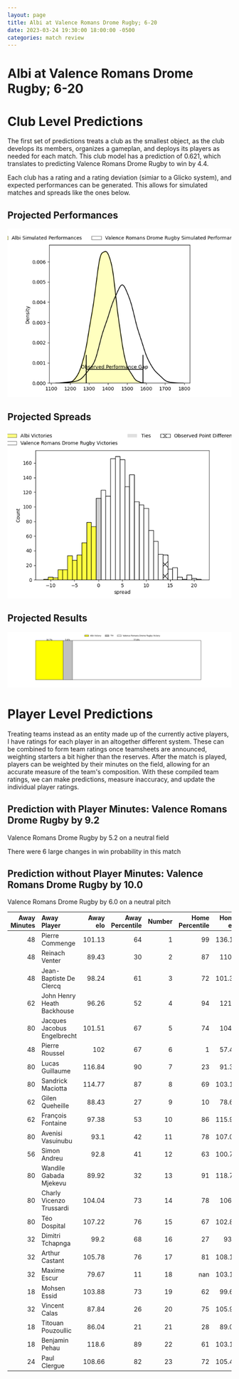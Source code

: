 ```yaml
---  
layout: page  
title: Albi at Valence Romans Drome Rugby; 6-20  
date: 2023-03-24 19:30:00 18:00:00 -0500  
categories: match review  
---
```

# Albi at Valence Romans Drome Rugby; 6-20

# Club Level Predictions


The first set of predictions treats a club as the smallest object, as the club develops its members, organizes a gameplan, and deploys its players as needed for each match. This club model has a prediction of 0.621, which translates to predicting Valence Romans Drome Rugby to win by 4.4.

Each club has a rating and a rating deviation (simiar to a Glicko system), and expected performances can be generated. This allows for simulated matches and spreads like the ones below.
## Projected Performances


![Projected Performances](plots/performances_2023-03-24-ValenceRomansDromeRugby-Albi.png)
## Projected Spreads


![Projected Spreads](plots/spreads_2023-03-24-ValenceRomansDromeRugby-Albi.png)
## Projected Results


![Projected Results](plots/resultbar_2023-03-24-ValenceRomansDromeRugby-Albi.png)
# Player Level Predictions


Treating teams instead as an entity made up of the currently active players, I have ratings for each player in an altogether different system. These can be combined to form team ratings once teamsheets are announced, weighting starters a bit higher than the reserves. After the match is played, players can be weighted by their minutes on the field, allowing for an accurate measure of the team's composition. With these compiled team ratings, we can make predictions, measure inaccuracy, and update the individual player ratings.
## Prediction with Player Minutes: Valence Romans Drome Rugby by 9.2


Valence Romans Drome Rugby by 5.2 on a neutral field

There were 6 large changes in win probability in this match
## Prediction without Player Minutes: Valence Romans Drome Rugby by 10.0


Valence Romans Drome Rugby by 6.0 on a neutral pitch



|   Away Minutes | Away Player                 |   Away elo |   Away Percentile |   Number |   Home Percentile |   Home elo | Home Player            |   Home Minutes |
|---------------:|:----------------------------|-----------:|------------------:|---------:|------------------:|-----------:|:-----------------------|---------------:|
|             48 | Pierre Commenge             |     101.13 |                64 |        1 |                99 |     136.18 | Sami Zouhair           |             52 |
|             48 | Reinach Venter              |      89.43 |                30 |        2 |                87 |     110.5  | Dorian Marco Pena      |             48 |
|             48 | Jean-Baptiste De Clercq     |      98.24 |                61 |        3 |                72 |     101.35 | John Henry Fincham     |             48 |
|             62 | John Henry Heath Backhouse  |      96.26 |                52 |        4 |                94 |     121.2  | Darrell Dyer           |             80 |
|             80 | Jacques Jacobus Engelbrecht |     101.51 |                67 |        5 |                74 |     104.4  | Florian Goumat         |             55 |
|             48 | Pierre Roussel              |     102    |                67 |        6 |                 1 |      57.49 | Axel Bruchet           |             80 |
|             80 | Lucas Guillaume             |     116.84 |                90 |        7 |                23 |      91.33 | Matthew Gicquel        |             17 |
|             80 | Sandrick Maciotta           |     114.77 |                87 |        8 |                69 |     103.19 | Ioane Iashagashvili    |             80 |
|             62 | Gilen Queheille             |      88.43 |                27 |        9 |                10 |      78.68 | Tim Menzel             |             78 |
|             62 | François Fontaine           |      97.38 |                53 |       10 |                86 |     115.94 | Joris Moura            |             78 |
|             80 | Avenisi Vasuinubu           |      93.1  |                42 |       11 |                78 |     107.03 | Mason Emerson          |             80 |
|             56 | Simon Andreu                |      92.8  |                41 |       12 |                63 |     100.73 | Akuila Joeli Tabualevu |             80 |
|             80 | Wandile Gabada  Mjekevu     |      89.92 |                32 |       13 |                91 |     118.79 | Ben Neiceru            |             64 |
|             80 | Charly Vicenzo Trussardi    |     104.04 |                73 |       14 |                78 |     106.6  | Adam Vargas            |             80 |
|             80 | Téo Dospital                |     107.22 |                76 |       15 |                67 |     102.88 | Quentin Gobet          |             80 |
|             32 | Dimitri Tchapnga            |      99.2  |                68 |       16 |                27 |      93.4  | Anthony Aléo           |             28 |
|             32 | Arthur Castant              |     105.78 |                76 |       17 |                81 |     108.15 | Yanis Gimenez          |             32 |
|             32 | Maxime Escur                |      79.67 |                11 |       18 |               nan |     103.17 | Kevin Goze             |             32 |
|             18 | Mohsen Essid                |     103.88 |                73 |       19 |                62 |      99.67 | François Uys           |             25 |
|             32 | Vincent Calas               |      87.84 |                26 |       20 |                75 |     105.94 | Sven Bernat Girlando   |             63 |
|             18 | Titouan Pouzoullic          |      86.04 |                21 |       21 |                28 |      89.02 | Léopold Dupas          |              2 |
|             18 | Benjamin Pehau              |     118.6  |                89 |       22 |                61 |     103.11 | Lucas Méret            |              2 |
|             24 | Paul Clergue                |     108.66 |                82 |       23 |                72 |     105.42 | Charles Bouldoire      |             16 |

